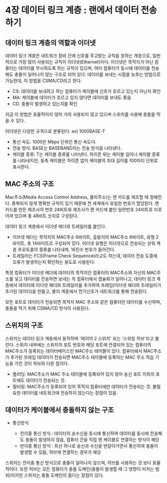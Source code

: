 # 4장 데이터 링크 계층 : 랜에서 데이터 전송하기

## 데이터 링크 계층의 역할과 이더넷
데이터 링크 계층은 네트워크 장비 간에 신호를 주고받는 규칙을 정하는 계층으로, 일반적으로 가장 많이 사용되는 규칙이 이더넷(Ethernet)이다. 이더넷은 목적지가 아닌 컴퓨터는 데이터를 무시하도록 하는 규칙이 있으며, 여러 컴퓨터가 동시에 데이터를 전송해도 충돌이 일어나지 않는 구조로 되어 있다. 데이터를 보내는 시점을 늦추는 방법으로 가능한데, 이 방법을 CSMA/CD라고 한다. 
* CS: 데이터를 보내려고 하는 컴퓨터가 케이블에 신호가 흐르고 있는지 아닌지 확인
* MA: 케이블에 데이터가 흐르고 있지 않다면 데이터를 보내도 좋음 
* CD: 충돌이 발생하고 있는지를 확인

지금 이 방법은 효율적이지 않아 거의 사용되지 않고 있으며 스위치를 사용해 충돌을 막을 수 있다. 

  이더넷은 다양한 규격으로 분류된다. 
  ex) 1000BASE-T
  * 통신 속도: 1000은 Mbps 단위인 통신 속도다.
  * 전송 방식: BASE는 BASEBAND라는 전송 방식을 나타낸다.
  * 케이블 종류: T는 케이블 종류를 나타낸다. 하이픈 뒤는 케이블 길이나 케이블 종류를 나타내지만, 동축 케이블은 하이픈 없이 케이블의 최대 길이를 100미터 단위로 표시한다. 

## MAC 주소의 구조
Mac주소(Media Access Control Address, 물리주소)는 랜 카드를 제조할 때 정해진다. 중복되지 않게 명확한 규칙이 있기 때문에 전 세계에서 유일한 번호가 할당된다. 랜 카드를 만든 제조사의 번호 24비트와 제조사가 랜 카드에 붙인 일련번호 24비트로 이루어져 있으며 총 48비트 숫자로 구성된다. 

데이터 링크 계층에서 이더넷 헤더와 트레일러를 붙인다.
* 이브넷 헤더는 목적지의 MAC주소 6바이트, 출발지의 MAC주소 6바이트, 유형 2바이트, 총 14바이트로 구성되어 있다. 이더넷 유형은 이더넷으로 전송되는 상위 계층 프로토콜의 종류를 나타내며, 16진수 번호가 들어간다. 
* 트레일러는 FCS(Frame Check Sequence)라고도 하는데, 데이터 전송 도중에 오류가 발생하는지 확인하는 용도로 사용된다. 

특정 컴퓨터가 이더넷 헤더에 데이터의 목적지인 컴퓨터의 MAC주소와 자신의 MAC주소를 넣고 데이터를 전송하면 보내는 측 컴퓨터에서 캡슐화가 일어나고, 데이터 링크 계층에서 데이터에 이더넷 헤더와 트레일러를 추가하여 프레임(이더넷 헤더와 트레일러가 추가된 데이터)을 만들고, 물리 계층에서 전기신호가 네트워크를 통해 전송된다. 

모든 포트로 데이터가 전송되면 목적지 MAC 주소와 같은 컴퓨터만 데이터를 수신하며, 충돌을 막기 위해 CSMA/CD 방식이 사용된다. 

## 스위치의 구조
스위치는 데이터 링크 계층에서 동작하며 '레이어 2 스위치' 또는 '스위칭 허브'라고 불린다. 스위치 내부에는 스위치의 포트 번호와 해당 포트에 연결되어 있는 컴퓨터의 MAC주소가 등록되는 데이터베이스인 MAC주소 테이블이 있다. 컴퓨터에서 MAC주소가 추가된 프레임 데이터가 전송되면 MAC주소 테이블에 등록하는 MAC 주소 학습 기능을 가진 것이 허브와 다른 점이다. 
* 플러딩: MAC주소가 MAC 주소 테이블에 등록되어 있지 않아 송신 포트 이외의 포트에도 데이터가 전송되는 것.
* 필터링: MAC주소가 등록되어 있어 목적지 컴퓨터에만 데이터가 전송되는 것. 불필요한 데이터를 네트워크에 전송하지 않는다는 장점이 있음.
## 데이터가 케이블에서 충돌하지 않는 구조
* 통신방식
	
    - 전이중 통신 방식 : 데이터의 송수신을 동시에 통신하여 데이터를 동시에 전송해도 충돌이 발생하지 않음, 컴퓨터 간을 직접 랜 케이블로 연결하는 방식이 해당
    - 반이중 통신 방식 : 회선 하나로 송신과 수신을 번갈아가면서 통신하여 충돌이 발생할 수 있음, 허브에 연결하는 경우가 해당
    
스위치는 전이중 통신 방식으로 충돌이 일어나지 않으며, 허브를 사용하는 것 보다 효율적이다. 또한 허브는 모든 컴퓨터가 충돌 도메인(충돌이 발생할 때 그 영향이 미치는 범위)이지만 스위치는 충돌 도메인이 좁다는 장점이 있다. 
